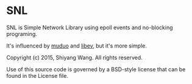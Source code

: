 # SNL

SNL is Simple Network Library using epoll events and no-blocking programing.

It's influenced by [muduo](https://github.com/chenshuo/muduo) and [libev](http://software.schmorp.de/pkg/libev.html), but it's more simple.



Copyright (c) 2015, Shiyang Wang. All rights reserved.


Use of this source code is governed by a BSD-style
license that can be found in the License file.
